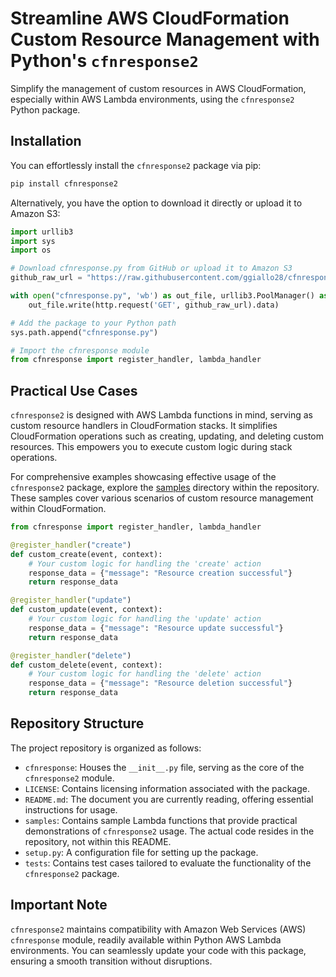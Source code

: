 # Streamline AWS CloudFormation Custom Resource Management with Python's `cfnresponse2`

Simplify the management of custom resources in AWS CloudFormation, especially within AWS Lambda environments, using the `cfnresponse2` Python package.

## Installation

You can effortlessly install the `cfnresponse2` package via pip:

```bash
pip install cfnresponse2
```

Alternatively, you have the option to download it directly or upload it to Amazon S3:

```python
import urllib3
import sys
import os

# Download cfnresponse.py from GitHub or upload it to Amazon S3
github_raw_url = "https://raw.githubusercontent.com/ggiallo28/cfnresponse/master/cfnresponse/__init__.py"

with open("cfnresponse.py", 'wb') as out_file, urllib3.PoolManager() as http:
    out_file.write(http.request('GET', github_raw_url).data)

# Add the package to your Python path
sys.path.append("cfnresponse.py")

# Import the cfnresponse module
from cfnresponse import register_handler, lambda_handler
```

## Practical Use Cases

`cfnresponse2` is designed with AWS Lambda functions in mind, serving as custom resource handlers in CloudFormation stacks. It simplifies CloudFormation operations such as creating, updating, and deleting custom resources. This empowers you to execute custom logic during stack operations.

For comprehensive examples showcasing effective usage of the `cfnresponse2` package, explore the [samples](https://github.com/ggiallo28/cfnresponse/tree/907255318ae6bea3729818036c20c323f5790952/samples) directory within the repository. These samples cover various scenarios of custom resource management within CloudFormation.

```python
from cfnresponse import register_handler, lambda_handler

@register_handler("create")
def custom_create(event, context):
    # Your custom logic for handling the 'create' action
    response_data = {"message": "Resource creation successful"}
    return response_data

@register_handler("update")
def custom_update(event, context):
    # Your custom logic for handling the 'update' action
    response_data = {"message": "Resource update successful"}
    return response_data

@register_handler("delete")
def custom_delete(event, context):
    # Your custom logic for handling the 'delete' action
    response_data = {"message": "Resource deletion successful"}
    return response_data
```

## Repository Structure

The project repository is organized as follows:

- `cfnresponse`: Houses the `__init__.py` file, serving as the core of the `cfnresponse2` module.
- `LICENSE`: Contains licensing information associated with the package.
- `README.md`: The document you are currently reading, offering essential instructions for usage.
- `samples`: Contains sample Lambda functions that provide practical demonstrations of `cfnresponse2` usage. The actual code resides in the repository, not within this README.
- `setup.py`: A configuration file for setting up the package.
- `tests`: Contains test cases tailored to evaluate the functionality of the `cfnresponse2` package.

## Important Note

`cfnresponse2` maintains compatibility with Amazon Web Services (AWS) `cfnresponse` module, readily available within Python AWS Lambda environments. You can seamlessly update your code with this package, ensuring a smooth transition without disruptions.